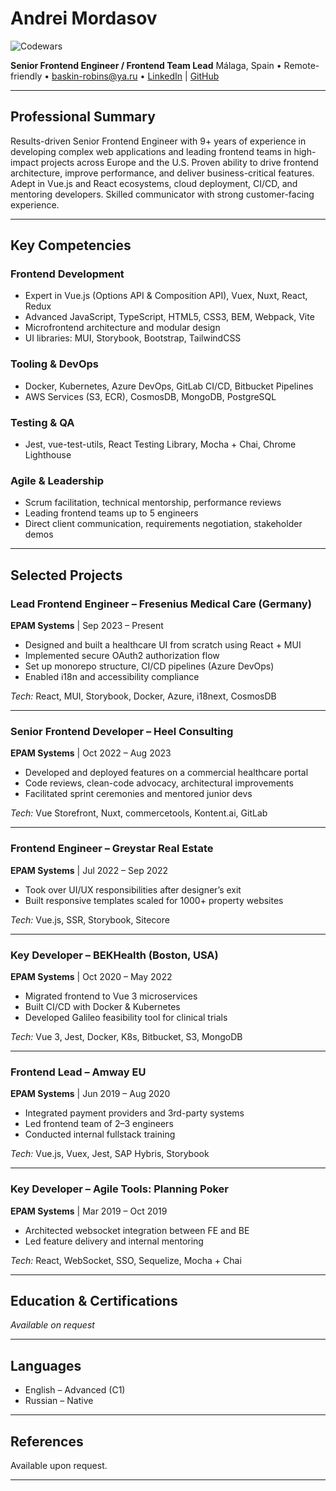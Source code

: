 # **Andrei Mordasov**

![Codewars](https://www.codewars.com/users/andrei%20mordasov/badges/large)


**Senior Frontend Engineer / Frontend Team Lead**
Málaga, Spain • Remote-friendly • [baskin-robins@ya.ru](mailto:baskin-robins@ya.ru) • [LinkedIn](https://www.linkedin.com/in/andrey-mordasov-2b3478132/) | [GitHub](https://github.com/andrey-mordasov)

---

## **Professional Summary**

Results-driven Senior Frontend Engineer with 9+ years of experience in developing complex web applications and leading frontend teams in high-impact projects across Europe and the U.S. Proven ability to drive frontend architecture, improve performance, and deliver business-critical features. Adept in Vue.js and React ecosystems, cloud deployment, CI/CD, and mentoring developers. Skilled communicator with strong customer-facing experience.

---

## **Key Competencies**

### **Frontend Development**

* Expert in Vue.js (Options API & Composition API), Vuex, Nuxt, React, Redux
* Advanced JavaScript, TypeScript, HTML5, CSS3, BEM, Webpack, Vite
* Microfrontend architecture and modular design
* UI libraries: MUI, Storybook, Bootstrap, TailwindCSS

### **Tooling & DevOps**

* Docker, Kubernetes, Azure DevOps, GitLab CI/CD, Bitbucket Pipelines
* AWS Services (S3, ECR), CosmosDB, MongoDB, PostgreSQL

### **Testing & QA**

* Jest, vue-test-utils, React Testing Library, Mocha + Chai, Chrome Lighthouse

### **Agile & Leadership**

* Scrum facilitation, technical mentorship, performance reviews
* Leading frontend teams up to 5 engineers
* Direct client communication, requirements negotiation, stakeholder demos

---

## **Selected Projects**

### **Lead Frontend Engineer – Fresenius Medical Care (Germany)**

**EPAM Systems** | Sep 2023 – Present

* Designed and built a healthcare UI from scratch using React + MUI
* Implemented secure OAuth2 authorization flow
* Set up monorepo structure, CI/CD pipelines (Azure DevOps)
* Enabled i18n and accessibility compliance

*Tech:* React, MUI, Storybook, Docker, Azure, i18next, CosmosDB

---

### **Senior Frontend Developer – Heel Consulting**

**EPAM Systems** | Oct 2022 – Aug 2023

* Developed and deployed features on a commercial healthcare portal
* Code reviews, clean-code advocacy, architectural improvements
* Facilitated sprint ceremonies and mentored junior devs

*Tech:* Vue Storefront, Nuxt, commercetools, Kontent.ai, GitLab

---

### **Frontend Engineer – Greystar Real Estate**

**EPAM Systems** | Jul 2022 – Sep 2022

* Took over UI/UX responsibilities after designer’s exit
* Built responsive templates scaled for 1000+ property websites

*Tech:* Vue.js, SSR, Storybook, Sitecore

---

### **Key Developer – BEKHealth (Boston, USA)**

**EPAM Systems** | Oct 2020 – May 2022

* Migrated frontend to Vue 3 microservices
* Built CI/CD with Docker & Kubernetes
* Developed Galileo feasibility tool for clinical trials

*Tech:* Vue 3, Jest, Docker, K8s, Bitbucket, S3, MongoDB

---

### **Frontend Lead – Amway EU**

**EPAM Systems** | Jun 2019 – Aug 2020

* Integrated payment providers and 3rd-party systems
* Led frontend team of 2–3 engineers
* Conducted internal fullstack training

*Tech:* Vue.js, Vuex, Jest, SAP Hybris, Storybook

---

### **Key Developer – Agile Tools: Planning Poker**

**EPAM Systems** | Mar 2019 – Oct 2019

* Architected websocket integration between FE and BE
* Led feature delivery and internal mentoring

*Tech:* React, WebSocket, SSO, Sequelize, Mocha + Chai

---

## **Education & Certifications**

*Available on request*

---

## **Languages**

* English – Advanced (C1)
* Russian – Native

---

## **References**

Available upon request.

---
